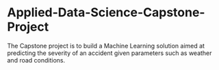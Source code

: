 # Applied-Data-Science-Capstone-Project
The Capstone project is to build a Machine Learning solution aimed at predicting the severity of an accident given parameters such as weather and road conditions.
